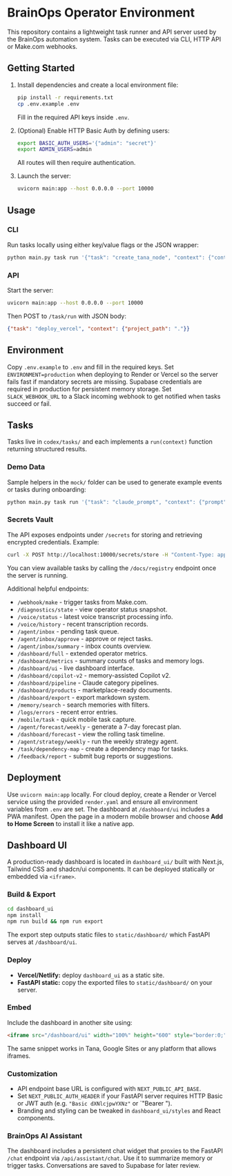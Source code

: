# BrainOps Operator Environment

This repository contains a lightweight task runner and API server used by the BrainOps automation system. Tasks can be executed via CLI, HTTP API or Make.com webhooks.

## Getting Started

1. Install dependencies and create a local environment file:
   ```bash
   pip install -r requirements.txt
   cp .env.example .env
   ```
   Fill in the required API keys inside `.env`.

2. (Optional) Enable HTTP Basic Auth by defining users:
   ```bash
   export BASIC_AUTH_USERS='{"admin": "secret"}'
   export ADMIN_USERS=admin
   ```
   All routes will then require authentication.

3. Launch the server:
   ```bash
   uvicorn main:app --host 0.0.0.0 --port 10000
   ```

## Usage

### CLI
Run tasks locally using either key/value flags or the JSON wrapper:
```bash
python main.py task run '{"task": "create_tana_node", "context": {"content": "CLI test"}}'
```

### API
Start the server:
```bash
uvicorn main:app --host 0.0.0.0 --port 10000
```
Then POST to `/task/run` with JSON body:
```json
{"task": "deploy_vercel", "context": {"project_path": "."}}
```

## Environment
Copy `.env.example` to `.env` and fill in the required keys. Set `ENVIRONMENT=production`
when deploying to Render or Vercel so the server fails fast if mandatory secrets
are missing. Supabase credentials are required in production for persistent
memory storage.
Set `SLACK_WEBHOOK_URL` to a Slack incoming webhook to get notified when tasks succeed or fail.

## Tasks
Tasks live in `codex/tasks/` and each implements a `run(context)` function returning structured results.

### Demo Data

Sample helpers in the `mock/` folder can be used to generate example events or tasks during onboarding:

```bash
python main.py task run '{"task": "claude_prompt", "context": {"prompt": "demo"}}'
```

### Secrets Vault

The API exposes endpoints under `/secrets` for storing and retrieving encrypted credentials. Example:

```bash
curl -X POST http://localhost:10000/secrets/store -H "Content-Type: application/json" -d '{"name":"CLAUDE_API_KEY","value":"sk-xyz"}'
```

You can view available tasks by calling the `/docs/registry` endpoint once the server is running.

Additional helpful endpoints:

- `/webhook/make` - trigger tasks from Make.com.
- `/diagnostics/state` - view operator status snapshot.
- `/voice/status` - latest voice transcript processing info.
- `/voice/history` - recent transcription records.
- `/agent/inbox` - pending task queue.
- `/agent/inbox/approve` - approve or reject tasks.
- `/agent/inbox/summary` - inbox counts overview.
- `/dashboard/full` - extended operator metrics.
- `/dashboard/metrics` - summary counts of tasks and memory logs.
- `/dashboard/ui` - live dashboard interface.
- `/dashboard/copilot-v2` - memory-assisted Copilot v2.
- `/dashboard/pipeline` - Claude category pipelines.
- `/dashboard/products` - marketplace-ready documents.
- `/dashboard/export` - export markdown system.
- `/memory/search` - search memories with filters.
- `/logs/errors` - recent error entries.
- `/mobile/task` - quick mobile task capture.
- `/agent/forecast/weekly` - generate a 7-day forecast plan.
- `/dashboard/forecast` - view the rolling task timeline.
- `/agent/strategy/weekly` - run the weekly strategy agent.
- `/task/dependency-map` - create a dependency map for tasks.
- `/feedback/report` - submit bug reports or suggestions.

## Deployment
Use `uvicorn main:app` locally. For cloud deploy, create a Render or Vercel service using the provided `render.yaml` and ensure all environment variables from `.env` are set.
The dashboard at `/dashboard/ui` includes a PWA manifest. Open the page in a modern mobile browser and choose **Add to Home Screen** to install it like a native app.

## Dashboard UI

A production-ready dashboard is located in `dashboard_ui/` built with Next.js, Tailwind CSS and shadcn/ui components. It can be deployed statically or embedded via `<iframe>`.

### Build & Export

```bash
cd dashboard_ui
npm install
npm run build && npm run export
```

The export step outputs static files to `static/dashboard/` which FastAPI serves at `/dashboard/ui`.

### Deploy

- **Vercel/Netlify:** deploy `dashboard_ui` as a static site.
- **FastAPI static:** copy the exported files to `static/dashboard/` on your server.

### Embed

Include the dashboard in another site using:

```html
<iframe src="/dashboard/ui" width="100%" height="600" style="border:0;"></iframe>
```
The same snippet works in Tana, Google Sites or any platform that allows iframes.

### Customization

- API endpoint base URL is configured with `NEXT_PUBLIC_API_BASE`.
- Set `NEXT_PUBLIC_AUTH_HEADER` if your FastAPI server requires HTTP Basic or JWT auth (e.g. `"Basic dXNlcjpwYXNz"` or `"Bearer <token>").
- Branding and styling can be tweaked in `dashboard_ui/styles` and React components.

### BrainOps AI Assistant

The dashboard includes a persistent chat widget that proxies to the FastAPI `/chat` endpoint via `/api/assistant/chat`.
Use it to summarize memory or trigger tasks. Conversations are saved to Supabase for later review.

